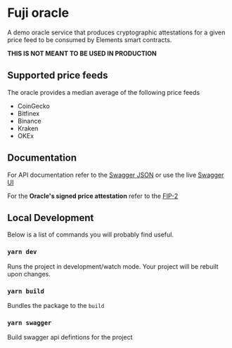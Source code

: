 # Fuji oracle
A demo oracle service that produces cryptographic attestations for a given price feed to be consumed by Elements smart contracts. 

**THIS IS NOT MEANT TO BE USED IN PRODUCTION**


## Supported price feeds

The oracle provides a median average of the following price feeds

- CoinGecko
- Bitfinex
- Binance
- Kraken
- OKEx

## Documentation

For API documentation refer to the [Swagger JSON](./public/swagger.json) or use the live [Swagger UI](https://oracle.fuji-labs.io/docs)

For the **Oracle's signed price attestation** refer to the [FIP-2](https://github.com/fuji-money/fips/blob/main/02.md)

## Local Development

Below is a list of commands you will probably find useful.

### `yarn dev`

Runs the project in development/watch mode. Your project will be rebuilt upon changes. 

### `yarn build`

Bundles the package to the `build`

### `yarn swagger`

Build swagger api defintions for the project
